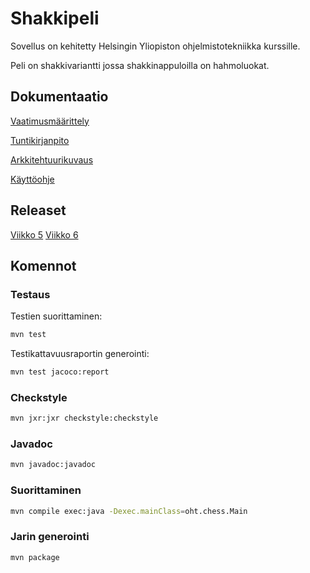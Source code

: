 # Shakkipeli
Sovellus on kehitetty Helsingin Yliopiston ohjelmistotekniikka kurssille.

Peli on shakkivariantti jossa shakkinappuloilla on hahmoluokat.

## Dokumentaatio
[Vaatimusmäärittely](https://github.com/chzesa/uni-oth/blob/master/dokumentaatio/vaatimusmaarittely.md)

[Tuntikirjanpito](https://github.com/chzesa/uni-oth/blob/master/dokumentaatio/tuntikirjanpito.md)

[Arkkitehtuurikuvaus](https://github.com/chzesa/uni-oth/blob/master/dokumentaatio/arkkitehtuuri.md)

[Käyttöohje](https://github.com/chzesa/uni-oth/blob/master/dokumentaatio/manual.md)

## Releaset

[Viikko 5](https://github.com/chzesa/uni-oht/releases/tag/week5)
[Viikko 6](https://github.com/chzesa/uni-oht/releases/tag/week6)

## Komennot
### Testaus
Testien suorittaminen:
```sh
mvn test
```

Testikattavuusraportin generointi:
```sh
mvn test jacoco:report
```

### Checkstyle
```sh
mvn jxr:jxr checkstyle:checkstyle
```

### Javadoc
```sh
mvn javadoc:javadoc
```

### Suorittaminen
```sh
mvn compile exec:java -Dexec.mainClass=oht.chess.Main
```

### Jarin generointi
```sh
mvn package
```
